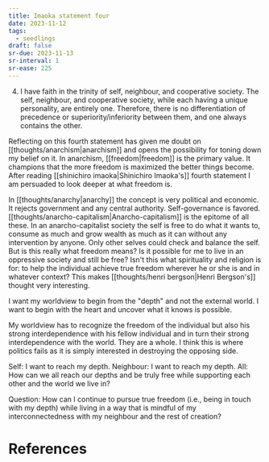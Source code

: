 ```yaml
---
title: Imaoka statement four
date: 2023-11-12
tags:
  - seedlings
draft: false
sr-due: 2023-11-13
sr-interval: 1
sr-ease: 225
---
```

4. I have faith in the trinity of self, neighbour, and cooperative society. The self, neighbour, and cooperative society, while each having a unique personality, are entirely one. Therefore, there is no differentiation of precedence or superiority/inferiority between them, and one always contains the other.

Reflecting on this fourth statement has given me doubt on [[thoughts/anarchism|anarchism]] and opens the possibility for toning down my belief on it. In anarchism, [[freedom|freedom]] is the primary value. It champions that the more freedom is maximized the better things become. After reading [[shinichiro imaoka|Shinichiro Imaoka's]] fourth statement I am persuaded to look deeper at what freedom is.

In [[thoughts/anarchy|anarchy]] the concept is very political and economic. It rejects government and any central authority. Self-governance is favored. [[thoughts/anarcho-capitalism|Anarcho-capitalism]] is the epitome of all these. In an anarcho-capitalist society the self is free to do what it wants to, consume as much and grow wealth as much as it can without any intervention by anyone. Only other selves could check and balance the self. But is this really what freedom means? Is it possible for me to live in an oppressive society and still be free? Isn't this what spirituality and religion is for: to help the individual achieve true freedom wherever he or she is and in whatever context? This makes [[thoughts/henri bergson|Henri Bergson's]] thought very interesting.

I want my worldview to begin from the "depth" and not the external world. I want to begin with the heart and uncover what it knows is possible.

My worldview has to recognize the freedom of the individual but also his strong interdependence with his fellow individual and in turn their strong interdependence with the world. They are a whole. I think this is where politics fails as it is simply interested in destroying the opposing side.

Self: I want to reach my depth.
Neighbour: I want to reach my depth.
All: How can we all reach our depths and be truly free while supporting each other and the world we live in?

Question: How can I continue to pursue true freedom (i.e., being in touch with my depth) while living in a way that is mindful of my interconnectedness with my neighbour and the rest of creation?

# References